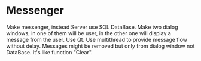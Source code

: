 # Messenger
Make messenger, instead Server use SQL DataBase. Make two dialog windows, in one of them will be user, in the other one will display a message from the user.
Use Qt.
Use multithread to provide message flow without delay.
Messages might be removed but only from dialog window not DataBase. It's like function "Clear".
